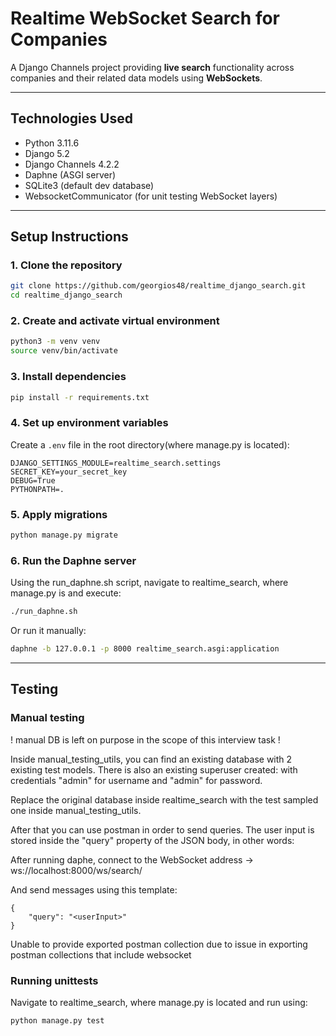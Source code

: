 
# Realtime WebSocket Search for Companies

A Django Channels project providing **live search** functionality across companies and their related data models using **WebSockets**.

---

## Technologies Used

- Python 3.11.6
- Django 5.2
- Django Channels 4.2.2
- Daphne (ASGI server)
- SQLite3 (default dev database)
- WebsocketCommunicator (for unit testing WebSocket layers)

---

## Setup Instructions

### 1. Clone the repository

```bash
git clone https://github.com/georgios48/realtime_django_search.git
cd realtime_django_search
```

### 2. Create and activate virtual environment

```bash
python3 -m venv venv
source venv/bin/activate
```

### 3. Install dependencies

```bash
pip install -r requirements.txt
```

### 4. Set up environment variables

Create a `.env` file in the root directory(where manage.py is located):

```env
DJANGO_SETTINGS_MODULE=realtime_search.settings
SECRET_KEY=your_secret_key
DEBUG=True
PYTHONPATH=.
```

### 5. Apply migrations

```bash
python manage.py migrate
```

### 6. Run the Daphne server

Using the run_daphne.sh script, navigate to realtime_search, where manage.py is and execute:

```bash
./run_daphne.sh
```

Or run it manually:

```bash
daphne -b 127.0.0.1 -p 8000 realtime_search.asgi:application
```

---

## Testing

### Manual testing
! manual DB is left on purpose in the scope of this interview task !

Inside manual_testing_utils, you can find an existing database with 2 existing test models.
There is also an existing superuser created: with credentials "admin" for username and "admin" for password.

Replace the original database inside realtime_search with the test sampled one inside manual_testing_utils.

After that you can use postman in order to send queries. The user input is stored inside the "query" property of the JSON body, in other words:

After running daphe, connect to the WebSocket address -> ws://localhost:8000/ws/search/

And send messages using this template:

```
{
    "query": "<userInput>"
}
```

Unable to provide exported postman collection due to issue in exporting postman collections that include websocket

### Running unittests
Navigate to realtime_search, where manage.py is located and run using:

```bash
python manage.py test
```
